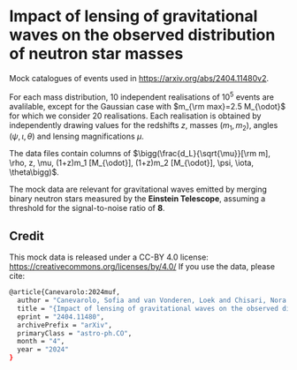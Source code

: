 # Impact of lensing of gravitational waves on the observed distribution of neutron star masses

Mock catalogues of events used in https://arxiv.org/abs/2404.11480v2. 

For each mass distribution, 10 independent realisations of $10^5$ events are avalilable, except for the Gaussian case with $m_{\rm max}=2.5 M_{\odot}$ for which we consider 20 realisations. Each realisation is obtained by independently drawing values for the redshifts  $z$, masses $(m_1,m_2)$, angles $(\psi,\iota, \theta)$ and lensing magnifications $\mu$. 

The data files contain columns of $\bigg(\frac{d_L}{\sqrt{\mu}}[\rm m], \rho, z, \mu, (1+z)m_1 [M_{\odot}], (1+z)m_2 [M_{\odot}], \psi, \iota, \theta\bigg)$.

The mock data are relevant for gravitational waves emitted by merging binary neutron stars measured by the **Einstein Telescope**, 
assuming a threshold for the signal-to-noise ratio of **8**.

## Credit

This mock data is released under a CC-BY 4.0 license: https://creativecommons.org/licenses/by/4.0/ If you use the data, please cite:

  ```sh
 @article{Canevarolo:2024muf,
    author = "Canevarolo, Sofia and van Vonderen, Loek and Chisari, Nora Elisa",
    title = "{Impact of lensing of gravitational waves on the observed distribution of neutron star masses}",
    eprint = "2404.11480",
    archivePrefix = "arXiv",
    primaryClass = "astro-ph.CO",
    month = "4",
    year = "2024"
}
